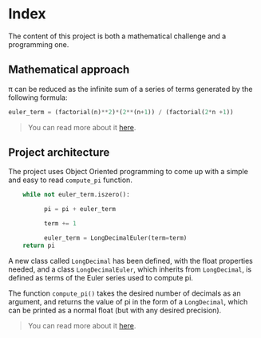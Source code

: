# Index
The content of this project is both a mathematical challenge and a programming one.

## Mathematical approach

π can be reduced as the infinite sum of a series of terms generated by the following formula:
```python
euler_term = (factorial(n)**2)*(2**(n+1)) / (factorial(2*n +1))
```
>You can read more about it [here](https://github.com/ohduran/number_pi/blob/master/docs/Mathematical%20Approach.md).

## Project architecture
The project uses Object Oriented programming to come up with a simple and easy to read `compute_pi` function.

```python
    while not euler_term.iszero():

          pi = pi + euler_term

          term += 1

          euler_term = LongDecimalEuler(term=term)
    return pi
```

A new class called `LongDecimal` has been defined, with the float properties needed, and a class `LongDecimalEuler`, which inherits from `LongDecimal`, is defined as terms of the Euler series used to compute pi.

The function `compute_pi()` takes the desired number of decimals as an argument, and returns the value of pi in the form of a `LongDecimal`, which can be printed as a normal float (but with any desired precision).

>You can read more about it [here](https://github.com/ohduran/number_pi/blob/master/docs/Project%20Architecture.md).

